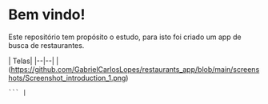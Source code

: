 # Bem vindo!

Este repositório tem propósito o estudo, para isto foi criado um app de busca de restaurantes.

| Telas|
|--|--|
| (https://github.com/GabrielCarlosLopes/restaurants_app/blob/main/screenshots/Screenshot_introduction_1.png)
``` | (https://github.com/GabrielCarlosLopes/restaurants_app/blob/main/screenshots/Screenshot_introduction_1.png)
``` |